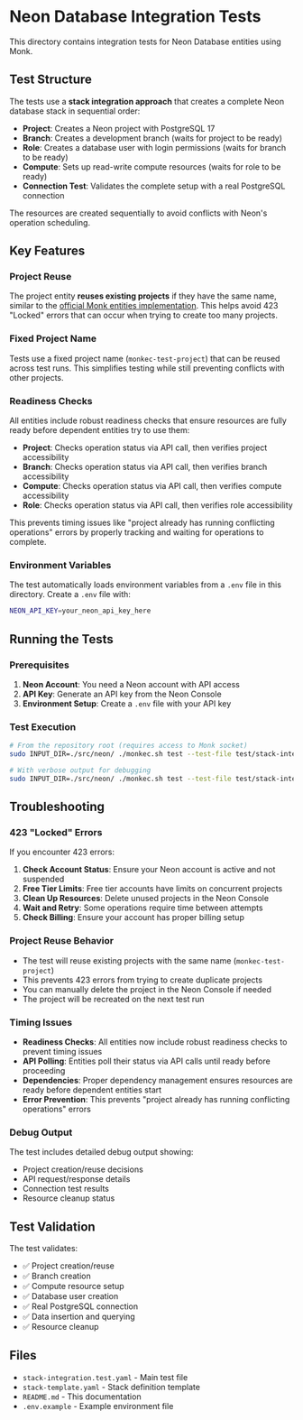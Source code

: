 # Neon Database Integration Tests

This directory contains integration tests for Neon Database entities using Monk.

## Test Structure

The tests use a **stack integration approach** that creates a complete Neon database stack in sequential order:
- **Project**: Creates a Neon project with PostgreSQL 17
- **Branch**: Creates a development branch (waits for project to be ready)
- **Role**: Creates a database user with login permissions (waits for branch to be ready)
- **Compute**: Sets up read-write compute resources (waits for role to be ready)
- **Connection Test**: Validates the complete setup with a real PostgreSQL connection

The resources are created sequentially to avoid conflicts with Neon's operation scheduling.

## Key Features

### Project Reuse
The project entity **reuses existing projects** if they have the same name, similar to the [official Monk entities implementation](https://raw.githubusercontent.com/monk-io/monk-entities/refs/heads/main/neon/project-sync.js). This helps avoid 423 "Locked" errors that can occur when trying to create too many projects.

### Fixed Project Name
Tests use a fixed project name (`monkec-test-project`) that can be reused across test runs. This simplifies testing while still preventing conflicts with other projects.

### Readiness Checks
All entities include robust readiness checks that ensure resources are fully ready before dependent entities try to use them:

- **Project**: Checks operation status via API call, then verifies project accessibility
- **Branch**: Checks operation status via API call, then verifies branch accessibility  
- **Compute**: Checks operation status via API call, then verifies compute accessibility
- **Role**: Checks operation status via API call, then verifies role accessibility

This prevents timing issues like "project already has running conflicting operations" errors by properly tracking and waiting for operations to complete.

### Environment Variables
The test automatically loads environment variables from a `.env` file in this directory. Create a `.env` file with:

```bash
NEON_API_KEY=your_neon_api_key_here
```

## Running the Tests

### Prerequisites
1. **Neon Account**: You need a Neon account with API access
2. **API Key**: Generate an API key from the Neon Console
3. **Environment Setup**: Create a `.env` file with your API key

### Test Execution
```bash
# From the repository root (requires access to Monk socket)
sudo INPUT_DIR=./src/neon/ ./monkec.sh test --test-file test/stack-integration.test.yaml

# With verbose output for debugging
sudo INPUT_DIR=./src/neon/ ./monkec.sh test --test-file test/stack-integration.test.yaml --verbose
```

## Troubleshooting

### 423 "Locked" Errors
If you encounter 423 errors:

1. **Check Account Status**: Ensure your Neon account is active and not suspended
2. **Free Tier Limits**: Free tier accounts have limits on concurrent projects
3. **Clean Up Resources**: Delete unused projects in the Neon Console
4. **Wait and Retry**: Some operations require time between attempts
5. **Check Billing**: Ensure your account has proper billing setup

### Project Reuse Behavior
- The test will reuse existing projects with the same name (`monkec-test-project`)
- This prevents 423 errors from trying to create duplicate projects
- You can manually delete the project in the Neon Console if needed
- The project will be recreated on the next test run

### Timing Issues
- **Readiness Checks**: All entities now include robust readiness checks to prevent timing issues
- **API Polling**: Entities poll their status via API calls until ready before proceeding
- **Dependencies**: Proper dependency management ensures resources are ready before dependent entities start
- **Error Prevention**: This prevents "project already has running conflicting operations" errors

### Debug Output
The test includes detailed debug output showing:
- Project creation/reuse decisions
- API request/response details
- Connection test results
- Resource cleanup status

## Test Validation

The test validates:
- ✅ Project creation/reuse
- ✅ Branch creation
- ✅ Compute resource setup
- ✅ Database user creation
- ✅ Real PostgreSQL connection
- ✅ Data insertion and querying
- ✅ Resource cleanup

## Files

- `stack-integration.test.yaml` - Main test file
- `stack-template.yaml` - Stack definition template
- `README.md` - This documentation
- `.env.example` - Example environment file 